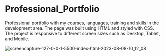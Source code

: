 # Professional_Portfolio
Professional portfolio with my courses, languages, training and skills in the development area. The page was built using HTML and styled with CSS. The project is responsive to different screen sizes such as Desktop, Tablet, and Mobile.

![screencapture-127-0-0-1-5500-index-html-2023-08-08-10_12_08](https://github.com/gabrielfc98/Professional_Portfolio/assets/122616019/a2151a4f-25ae-430a-9e7b-28e35dc1bf8b)
